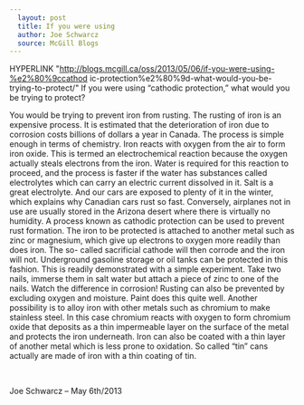 ```yaml
---
  layout: post
  title: If you were using
  author: Joe Schwarcz
  source: McGill Blogs
---
```

  HYPERLINK
"http://blogs.mcgill.ca/oss/2013/05/06/if-you-were-using-%e2%80%9ccathod
ic-protection%e2%80%9d-what-would-you-be-trying-to-protect/"  If you
were using “cathodic protection,” what would you be trying to
protect? 

  You would be trying to prevent iron from rusting. The rusting of iron
is an expensive process. It is estimated that the deterioration of iron
due to corrosion costs billions of dollars a year in Canada. The process
is simple enough in terms of chemistry. Iron reacts with oxygen from the
air to form iron oxide. This is termed an electrochemical reaction
because the oxygen actually steals electrons from the iron. Water is
required for this reaction to proceed, and the process is faster if the
water has substances called electrolytes which can carry an electric
current dissolved in it. Salt is a great electrolyte. And our cars are
exposed to plenty of it in the winter, which explains why Canadian cars
rust so fast. Conversely, airplanes not in use are usually stored in the
Arizona desert where there is virtually no humidity. A process known as
cathodic protection can be used to prevent rust formation. The iron to
be protected is attached to another metal such as zinc or magnesium,
which give up electrons to oxygen more readily than does iron. The so-
called sacrificial cathode will then corrode and the iron will not.
Underground gasoline storage or oil tanks can be protected in this
fashion. This is readily demonstrated with a simple experiment. Take two
nails, immerse them in salt water but attach a piece of zinc to one of
the nails. Watch the difference in corrosion! Rusting can also be
prevented by excluding oxygen and moisture. Paint does this quite well.
Another possibility is to alloy iron with other metals such as chromium
to make stainless steel. In this case chromium reacts with oxygen to
form chromium oxide that deposits as a thin impermeable layer on the
surface of the metal and protects the iron underneath. Iron can also be
coated with a thin layer of another metal which is less prone to
oxidation. So called “tin” cans actually are made of iron with a
thin coating of tin.

 

Joe Schwarcz – May 6th/2013

